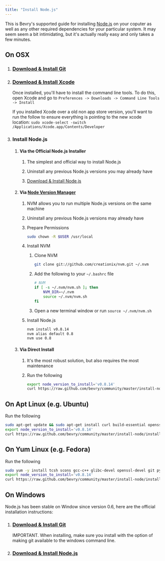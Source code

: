 ```yaml
---
title: "Install Node.js"
---
```


This is Bevry's supported guide for installing [Node.js](http://nodejs.org/) on your coputer as well as any other required dependencies for your particular system. It may seem seem a bit intimidating, but it's actually really easy and only takes a few minutes.


## On OSX

1. ### [Download & Install Git](http://git-scm.com/download)

2. ### [Download & Install Xcode](http://developer.apple.com/xcode/)

	Once installed, you'll have to install the command line tools. To do this, open Xcode and go to `Preferences -> Downloads -> Command Line Tools -> Install`

	If you installed Xcode over a old non app store version, you'll want to run the follow to ensure everything is pointing to the new xcode location: `sudo xcode-select -switch /Applications/Xcode.app/Contents/Developer`

3. ### Install Node.js

	1. #### Via the Official Node.js Installer

		1. The simplest and official way to install Node.js

		1. Uninstall any previous Node.js versions you may already have

		1. [Download & Install Node.js](http://nodejs.org/#download)

	1. #### Via [Node Version Manager](https://github.com/creationix/nvm)

		1. NVM allows you to run multiple Node.js versions on the same machine

		1. Uninstall any previous Node.js versions may already have

		1. Prepare Permissions

			``` bash
			sudo chown -R $USER /usr/local
			```

		1. Install NVM

			1. Clone NVM

				``` bash
				git clone git://github.com/creationix/nvm.git ~/.nvm
				```

			2. Add the following to your `~/.bashrc` file

				``` bash
				# NVM
				if [ -s ~/.nvm/nvm.sh ]; then
					NVM_DIR=~/.nvm
					source ~/.nvm/nvm.sh
				fi
				```

			3. Open a new terminal window or run `source ~/.nvm/nvm.sh`

		1. Install Node.js

			``` bash
			nvm install v0.8.14
			nvm alias default 0.8
			nvm use 0.8
			```

	1. #### Via Direct Install

		1. It's the most robust solution, but also requires the most maintenance

		1. Run the following

			``` bash
			export node_version_to_install='v0.8.14'
			curl https://raw.github.com/bevry/community/master/install-node/install-node.sh | sh
			```


## On Apt Linux (e.g. Ubuntu)

Run the following

``` bash
sudo apt-get update && sudo apt-get install curl build-essential openssl libssl-dev git python
export node_version_to_install='v0.8.14'
curl https://raw.github.com/bevry/community/master/install-node/install-node.sh | sh
```


## On Yum Linux (e.g. Fedora)

Run the following

``` bash
sudo yum -y install tcsh scons gcc-c++ glibc-devel openssl-devel git python
export node_version_to_install='v0.8.14'
curl https://raw.github.com/bevry/community/master/install-node/install-node.sh | sh
```


## On Windows

Node.js has been stable on Window since version 0.6, here are the official installation instructions:

1. ### [Download & Install Git](http://git-scm.com/download)

	IMPORTANT. When installing, make sure you install with the option of making git available to the windows command line.

2. ### [Download & Install Node.js](http://nodejs.org/#download)

